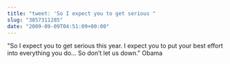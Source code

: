 ```yaml
---
title: "tweet: 'So I expect you to get serious "
slug: "3857311285"
date: "2009-09-09T04:51:09+00:00"
---
```

"So I expect you to get serious this year. I expect you to put your best effort into everything you do... So don’t let us down." Obama